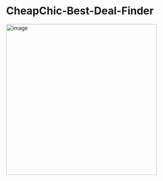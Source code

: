 # CheapChic-Best-Deal-Finder
      
<img width="408" alt="image" src="https://github.com/avik26/CheapChic-Best-Deal-Finder/assets/130585622/4c773562-23c6-4a34-9663-e9d9254efbb3">
